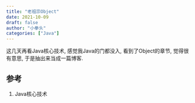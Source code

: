 ```yaml
---
title: "老祖宗Object"
date: 2021-10-09
draft: false
author: "小拳头"
categories: ["Java"]
---
```


这几天再看Java核心技术, 感觉我Java的门都没入, 看到了Object的章节, 觉得很有意思, 于是抽出来当成一篇博客.



## 参考
1. Java核心技术